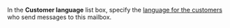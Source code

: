 <!-- markdownlint-disable-file MD041 -->
In the **Customer language** list box, specify the [language for the customers][4] who send messages to this mailbox.

<!-- Referenced links -->
[4]: ../../../../admin/options/learn/custlang/index.md
